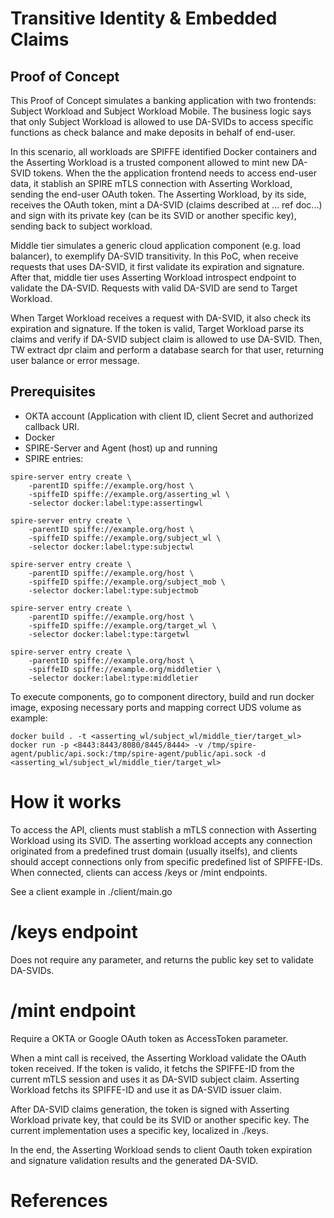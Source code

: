 # Transitive Identity & Embedded Claims
## Proof of Concept

This Proof of Concept simulates a banking application with two frontends: Subject Workload and Subject Workload Mobile. The business logic says that only Subject Workload is allowed to use DA-SVIDs to access specific functions as check balance and make deposits in behalf of end-user.

In this scenario, all workloads are SPIFFE identified Docker containers and the Asserting Workload is a trusted component allowed to mint new DA-SVID tokens. When the the application frontend needs to access end-user data, it stablish an SPIRE mTLS connection with Asserting Workload, sending the end-user OAuth token. The Asserting Workload, by its side, receives the OAuth token, mint a DA-SVID (claims described at ... ref doc...) and sign with its private key (can be its SVID or another specific key), sending back to subject workload.

Middle tier simulates a generic cloud application component (e.g. load balancer), to exemplify DA-SVID transitivity. In this PoC, when receive requests that uses DA-SVID, it first validate its expiration and signature. After that, middle tier uses Asserting Workload introspect endpoint to validate the DA-SVID. Requests with valid DA-SVID are send to Target Workload.

When Target Workload receives a request with DA-SVID, it also check its expiration and signature. If the token is valid, Target Workload parse its claims and verify if DA-SVID subject claim is allowed to use DA-SVID. Then, TW extract dpr claim and perform a database search for that user, returning user balance or error message.

## Prerequisites

- OKTA account (Application with client ID, client Secret and authorized callback URI.
- Docker
- SPIRE-Server and Agent (host) up and running
- SPIRE entries:
```
spire-server entry create \
    -parentID spiffe://example.org/host \
    -spiffeID spiffe://example.org/asserting_wl \
    -selector docker:label:type:assertingwl
    
spire-server entry create \
    -parentID spiffe://example.org/host \
    -spiffeID spiffe://example.org/subject_wl \
    -selector docker:label:type:subjectwl
    
spire-server entry create \
    -parentID spiffe://example.org/host \
    -spiffeID spiffe://example.org/subject_mob \
    -selector docker:label:type:subjectmob
    
spire-server entry create \
    -parentID spiffe://example.org/host \
    -spiffeID spiffe://example.org/target_wl \
    -selector docker:label:type:targetwl 
    
spire-server entry create \
    -parentID spiffe://example.org/host \
    -spiffeID spiffe://example.org/middletier \
    -selector docker:label:type:middletier 
```


To execute components, go to component directory, build and run docker image, exposing necessary ports and mapping correct UDS volume as example:

```
docker build . -t <asserting_wl/subject_wl/middle_tier/target_wl>
docker run -p <8443:8443/8080/8445/8444> -v /tmp/spire-agent/public/api.sock:/tmp/spire-agent/public/api.sock -d <asserting_wl/subject_wl/middle_tier/target_wl>
```

# How it works

To access the API, clients must stablish a mTLS connection with Asserting Workload using its SVID. The asserting workload accepts any connection originated from a predefined trust domain (usually itselfs), and clients should accept connections only from specific predefined list of SPIFFE-IDs.  
When connected, clients can access /keys or /mint endpoints.

See a client example in ./client/main.go  

# /keys endpoint
Does not require any parameter, and returns the public key set to validate DA-SVIDs.

# /mint endpoint
Require a OKTA or Google OAuth token as AccessToken parameter. 

When a mint call is received, the Asserting Workload validate the OAuth token received. If the token is valido, it fetchs the SPIFFE-ID from the current mTLS session and uses it as DA-SVID subject claim. Asserting Workload fetchs its SPIFFE-ID and use it as DA-SVID issuer claim.  

After DA-SVID claims generation, the token is signed with Asserting Workload private key, that could be its SVID or another specific key. The current implementation uses a specific key, localized in ./keys.  

In the end, the Asserting Workload sends to client Oauth token expiration and signature validation results and the generated DA-SVID.

# References

[OIDC Web Setup Instructions]: https://developer.okta.com/authentication-guide/implementing-authentication/auth-code#1-setting-up-your-application
